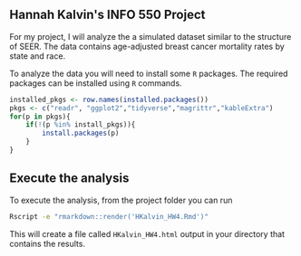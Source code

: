 ## Hannah Kalvin's INFO 550 Project

For my project, I will analyze the a simulated dataset similar to the structure of SEER. The data contains age-adjusted breast cancer mortality rates by state and race.

To analyze the data you will need to install some `R` packages. The required packages can be installed using `R` commands.

``` r
installed_pkgs <- row.names(installed.packages())
pkgs <- c("readr", "ggplot2","tidyverse","magrittr","kableExtra")
for(p in pkgs){
	if(!(p %in% install_pkgs)){
		install.packages(p)
	}
}
```

## Execute the analysis

To execute the analysis, from the project folder you can run 

``` bash
Rscript -e "rmarkdown::render('HKalvin_HW4.Rmd')"
```

This will create a file called `HKalvin_HW4.html` output in your directory that contains the results.

